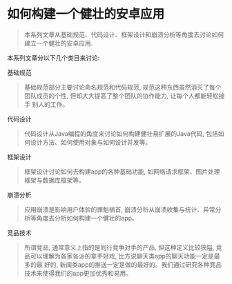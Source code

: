 # 如何构建一个健壮的安卓应用

>本系列文章从基础规范、代码设计、框架设计和崩溃分析等角度去讨论如何建立一个健壮的安卓应用.

本系列文章分以下几个类目来讨论:

基础规范

>基础规范部分主要讨论命名规范和代码规范, 规范这种东西虽然消灭了每个团队成员的个性, 但却大大提高了整个团队的协作能力, 让每个人都能轻松接手
别人的工作。

代码设计

>代码设计从Java编程的角度来讨论如何构建健壮易扩展的Java代码, 包括如何设计方法、如何使用对象与如何设计并发等。

框架设计

>框架设计讨论如何去构建app的各种基础功能, 如网络请求框架、图片处理框架与数据库框架等。

崩溃分析

>应用崩溃是影响用户体验的罪魁祸首, 崩溃分析从崩溃收集与统计、异常分析等角度去分析如何构建一个健壮的app。

竞品技术

>所谓竞品, 通常意义上指的是同行竞争对手的产品, 但这种定义比较狭隘, 竞品可以理解为各家各派的拿手好戏, 比方说聊天类app的聊天功能一定是最多的最
好的, 新闻类app的推送一定是做的最好的。我们通过研究各种竞品技术来使得我们的app更加优秀和易用。
